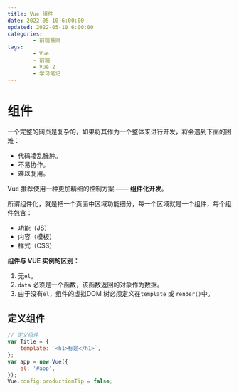 ```yaml
---
title: Vue 组件
date: 2022-05-10 6:00:00
updated: 2022-05-10 6:00:00
categories:
        - 前端框架
tags:
        - Vue
        - 前端
        - Vue 2
        - 学习笔记
---
```


# 组件

一个完整的网页是复杂的，如果将其作为一个整体来进行开发，将会遇到下面的困难：

- 代码凌乱臃肿。
- 不易协作。
- 难以复用。

Vue 推荐使用一种更加精细的控制方案 —— **组件化开发**。

所谓组件化，就是把一个页面中区域功能细分，每一个区域就是一个组件，每个组件包含：

- 功能（JS）
- 内容（模板）
- 样式（CSS）

**组件与 VUE 实例的区别：**

1. 无`el`。
2. `data` 必须是一个函数，该函数返回的对象作为数据。
3. 由于没有`el`，组件的虚拟DOM 树必须定义在`template` 或 `render()`中。

## 定义组件

```js
// 定义组件
var Title = {
	template: `<h1>标题</h1>`,
};
var app = new Vue({
	el: '#app',
});
Vue.config.productionTip = false;
```

